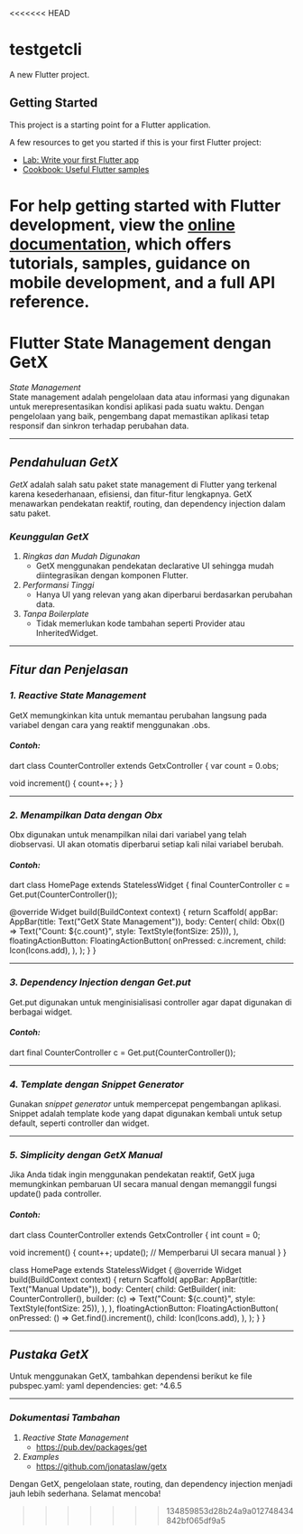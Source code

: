 <<<<<<< HEAD
# testgetcli

A new Flutter project.

## Getting Started

This project is a starting point for a Flutter application.

A few resources to get you started if this is your first Flutter project:

- [Lab: Write your first Flutter app](https://docs.flutter.dev/get-started/codelab)
- [Cookbook: Useful Flutter samples](https://docs.flutter.dev/cookbook)

For help getting started with Flutter development, view the
[online documentation](https://docs.flutter.dev/), which offers tutorials,
samples, guidance on mobile development, and a full API reference.
=======
# Flutter State Management dengan GetX

*State Management*  
State management adalah pengelolaan data atau informasi yang digunakan untuk merepresentasikan kondisi aplikasi pada suatu waktu. Dengan pengelolaan yang baik, pengembang dapat memastikan aplikasi tetap responsif dan sinkron terhadap perubahan data.

---

## *Pendahuluan GetX*  
*GetX* adalah salah satu paket state management di Flutter yang terkenal karena kesederhanaan, efisiensi, dan fitur-fitur lengkapnya. GetX menawarkan pendekatan reaktif, routing, dan dependency injection dalam satu paket.  

### *Keunggulan GetX*  
1. *Ringkas dan Mudah Digunakan*  
   - GetX menggunakan pendekatan declarative UI sehingga mudah diintegrasikan dengan komponen Flutter.  
2. *Performansi Tinggi*  
   - Hanya UI yang relevan yang akan diperbarui berdasarkan perubahan data.  
3. *Tanpa Boilerplate*  
   - Tidak memerlukan kode tambahan seperti Provider atau InheritedWidget.

---

## *Fitur dan Penjelasan*  

### *1. Reactive State Management*  
GetX memungkinkan kita untuk memantau perubahan langsung pada variabel dengan cara yang reaktif menggunakan .obs.  

#### *Contoh:*
dart
class CounterController extends GetxController {
  var count = 0.obs;

  void increment() {
    count++;
  }
}


---

### *2. Menampilkan Data dengan Obx*  
Obx digunakan untuk menampilkan nilai dari variabel yang telah diobservasi. UI akan otomatis diperbarui setiap kali nilai variabel berubah.

#### *Contoh:*
dart
class HomePage extends StatelessWidget {
  final CounterController c = Get.put(CounterController());

  @override
  Widget build(BuildContext context) {
    return Scaffold(
      appBar: AppBar(title: Text("GetX State Management")),
      body: Center(
        child: Obx(() => Text("Count: ${c.count}", style: TextStyle(fontSize: 25))),
      ),
      floatingActionButton: FloatingActionButton(
        onPressed: c.increment,
        child: Icon(Icons.add),
      ),
    );
  }
}


---

### *3. Dependency Injection dengan Get.put*  
Get.put digunakan untuk menginisialisasi controller agar dapat digunakan di berbagai widget.  

#### *Contoh:*
dart
final CounterController c = Get.put(CounterController());


---

### *4. Template dengan Snippet Generator*  
Gunakan *snippet generator* untuk mempercepat pengembangan aplikasi. Snippet adalah template kode yang dapat digunakan kembali untuk setup default, seperti controller dan widget.

---

### *5. Simplicity dengan GetX Manual*  
Jika Anda tidak ingin menggunakan pendekatan reaktif, GetX juga memungkinkan pembaruan UI secara manual dengan memanggil fungsi update() pada controller.

#### *Contoh:*
dart
class CounterController extends GetxController {
  int count = 0;

  void increment() {
    count++;
    update(); // Memperbarui UI secara manual
  }
}

class HomePage extends StatelessWidget {
  @override
  Widget build(BuildContext context) {
    return Scaffold(
      appBar: AppBar(title: Text("Manual Update")),
      body: Center(
        child: GetBuilder<CounterController>(
          init: CounterController(),
          builder: (c) => Text("Count: ${c.count}", style: TextStyle(fontSize: 25)),
        ),
      ),
      floatingActionButton: FloatingActionButton(
        onPressed: () => Get.find<CounterController>().increment(),
        child: Icon(Icons.add),
      ),
    );
  }
}


---

## *Pustaka GetX*  
Untuk menggunakan GetX, tambahkan dependensi berikut ke file pubspec.yaml:
yaml
dependencies:
  get: ^4.6.5


---

### *Dokumentasi Tambahan*  
1. *Reactive State Management*  
   - https://pub.dev/packages/get  
2. *Examples*  
   - https://github.com/jonataslaw/getx  

Dengan GetX, pengelolaan state, routing, dan dependency injection menjadi jauh lebih sederhana. Selamat mencoba!
>>>>>>> 134859853d28b24a9a012748434842bf065df9a5
